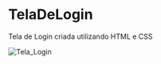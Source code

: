 # TelaDeLogin
Tela de Login criada utilizando HTML e CSS

![Tela_Login](https://user-images.githubusercontent.com/102988463/198388444-58b85ac2-e08d-49a2-a146-1b48c261666a.png)

